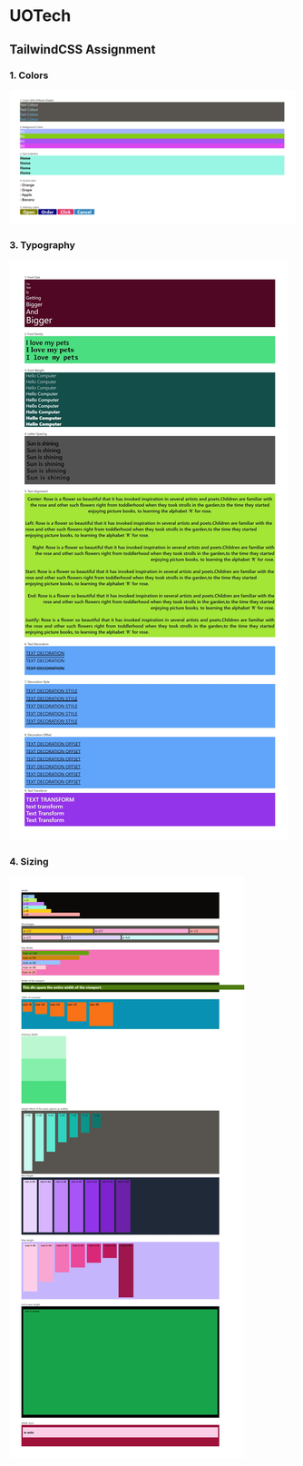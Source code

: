 # UOTech
## TailwindCSS Assignment
### 1. Colors
![ss1](./TailwindCSS_Fundamentals/1.%20Colors/colors.png)

### 3. Typography
![ss3](./TailwindCSS_Fundamentals/3.%20Typography/typography.jpeg)

### 4. Sizing
![ss3](./TailwindCSS_Fundamentals/4.%20Sizing/sizing.jpeg)